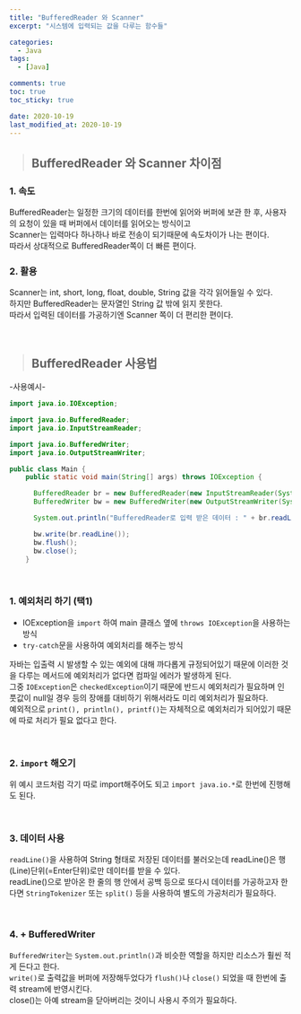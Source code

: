 ```yaml
---
title: "BufferedReader 와 Scanner"
excerpt: "시스템에 입력되는 값을 다루는 함수들"

categories:
  - Java
tags:
  - [Java]

comments: true
toc: true
toc_sticky: true

date: 2020-10-19
last_modified_at: 2020-10-19
---
```


> ## BufferedReader 와 Scanner 차이점

### 1. 속도

BufferedReader는 일정한 크기의 데이터를 한번에 읽어와 버퍼에 보관 한 후, 사용자의 요청이 있을 때 버퍼에서 데이터를 읽어오는 방식이고  
Scanner는 입력마다 하나하나 바로 전송이 되기때문에 속도차이가 나는 편이다.  
따라서 상대적으로 BufferedReader쪽이 더 빠른 편이다.

### 2. 활용

Scanner는 int, short, long, float, double, String 값을 각각 읽어들일 수 있다.  
하지만 BufferedReader는 문자열인 String 값 밖에 읽지 못한다.  
따라서 입력된 데이터를 가공하기엔 Scanner 쪽이 더 편리한 편이다.

<br>

> ## BufferedReader 사용법

-사용예시-

```java
import java.io.IOException;

import java.io.BufferedReader;
import java.io.InputStreamReader;

import java.io.BufferedWriter;
import java.io.OutputStreamWriter;

public class Main {
    public static void main(String[] args) throws IOException {

      BufferedReader br = new BufferedReader(new InputStreamReader(System.in));
      BufferedWriter bw = new BufferedWriter(new OutputStreamWriter(System.out));

      System.out.println("BufferedReader로 입력 받은 데이터 : " + br.readLine());

      bw.write(br.readLine());
      bw.flush();
      bw.close();
    }
```

<br>

### 1. 예외처리 하기 (택1)

- IOException을 `import` 하여 main 클래스 옆에 `throws IOException`을 사용하는 방식
- `try-catch`문을 사용하여 예외처리를 해주는 방식

자바는 입출력 시 발생할 수 있는 예외에 대해 까다롭게 규정되어있기 때문에 이러한 것을 다루는 메서드에 예외처리가 없다면 컴파일 에러가 발생하게 된다.  
그중 `IOException`은 `checkedException`이기 때문에 반드시 예외처리가 필요하며 인풋값이 null일 경우 등의 장애를 대비하기 위해서라도 미리 예외처리가 필요하다.  
예외적으로 `print(), println(), printf()`는 자체적으로 예외처리가 되어있기 때문에 따로 처리가 필요 없다고 한다.

<br>

### 2. `import` 해오기

위 예시 코드처럼 각기 따로 import해주어도 되고 `import java.io.*`로 한번에 진행해도 된다.

<br>

### 3. 데이터 사용

`readLine()`을 사용하여 String 형태로 저장된 데이터를 불러오는데 readLine()은 행(Line)단위(=Enter단위)로만 데이터를 받을 수 있다.  
readLine()으로 받아온 한 줄의 행 안에서 공백 등으로 또다시 데이터를 가공하고자 한다면 `StringTokenizer` 또는 `split()` 등을 사용하여 별도의 가공처리가 필요하다.

<br>

### 4. \+ BufferedWriter

`BufferedWriter`는 `System.out.println()`과 비슷한 역할을 하지만 리소스가 훨씬 적게 든다고 한다.  
`write()`로 출력값을 버퍼에 저장해두었다가 `flush()`나 `close()` 되었을 때 한번에 출력 stream에 반영시킨다.  
close()는 아예 stream을 닫아버리는 것이니 사용시 주의가 필요하다.
